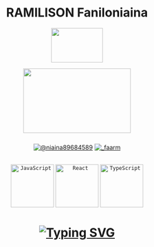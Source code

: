 <h1 align="center"><b>RAMILISON Faniloniaina</b></h1>
<p align="center">
 <img width="120" height="80" src="https://1.bp.blogspot.com/-8Ifiv1pEGTs/YDpmpi0gW7I/AAAAAAAA4cM/rBFMX_JU8gMv7EOGG6HdHRpANfsUSEdmgCLcBGAsYHQ/s0/Flag_of_Madagascar.gif">
  </p>
<p align="center">
 <img width="250" height="150" src="https://rishavanand.github.io/static/images/greetings.gif">
  </p>
<h3 align="center"></h3>
<p align="center">
<a href="https://twitter.com/@niaina89684589" target="blank"><img align="center" src="https://img.shields.io/badge/Twitter-1DA1F2?style=for-the-badge&logo=twitter&logoColor=white" alt="@niaina89684589"  /></a>
<a href="https://instagram.com/_faarm" target="blank"><img align="center" src="https://img.shields.io/badge/Instagram-E4405F?style=for-the-badge&logo=instagram&logoColor=white" alt="_faarm"  /></a>
</p>
<br/>
	
<div align="center">
	<code><img height="100" src="https://user-images.githubusercontent.com/25181517/117447155-6a868a00-af3d-11eb-9cfe-245df15c9f3f.png" alt="JavaScript" title="JavaScript" /></code>
	<code><img height="100" src="https://user-images.githubusercontent.com/25181517/183897015-94a058a6-b86e-4e42-a37f-bf92061753e5.png" alt="React" title="React" /></code>
	<code><img height="100" src="https://user-images.githubusercontent.com/25181517/183890598-19a0ac2d-e88a-4005-a8df-1ee36782fde1.png" alt="TypeScript" title="TypeScript" /></code>
</div>

<h1 align="center">
<p align="center">
<a href="https://git.io/typing-svg"><img src="https://readme-typing-svg.herokuapp.com?font=Fira+Code&weight=700&pause=1000&color=2F13F7&center=true&vCenter=true&width=435&lines=JavaScript+%2F+TypeScript+" alt="Typing SVG" /></a>
</p>
</h1>
